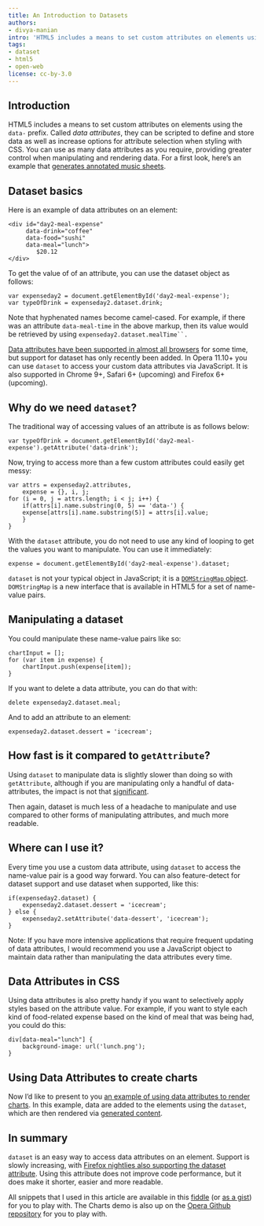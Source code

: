 ```yaml
---
title: An Introduction to Datasets
authors:
- divya-manian
intro: 'HTML5 includes a means to set custom attributes on elements using the `data-` prefix. Called “data attributes”, they can be scripted to define and store data as well as increase options for attribute selection when styling with CSS.'
tags:
- dataset
- html5
- open-web
license: cc-by-3.0
---
```


## Introduction

HTML5 includes a means to set custom attributes on elements using the `data-` prefix. Called _data attributes_, they can be scripted to define and store data as well as increase options for attribute selection when styling with CSS. You can use as many data attributes as you require, providing greater control when manipulating and rendering data. For a first look, here’s an example that [generates annotated music sheets][1].

[1]: https://audiofile.cc/

## Dataset basics

Here is an example of data attributes on an element:

	<div id="day2-meal-expense"
		 data-drink="coffee"
		 data-food="sushi"
		 data-meal="lunch">
			$20.12
	</div>

To get the value of of an attribute, you can use the dataset object as follows:

	var expenseday2 = document.getElementById('day2-meal-expense');
	var typeOfDrink = expenseday2.dataset.drink;

Note that hyphenated names become camel-cased. For example, if there was an attribute `data-meal-time` in the above markup, then its value would be retrieved by using `expenseday2.dataset.mealTime``.`

[Data attributes have been supported in almost all browsers][2] for some time, but support for dataset has only recently been added. In Opera 11.10+ you can use `dataset` to access your custom data attributes via JavaScript. It is also supported in Chrome 9+, Safari 6+ (upcoming) and Firefox 6+ (upcoming).

[2]: http://caniuse.com/#feat=dataset

## Why do we need `dataset`?

The traditional way of accessing values of an attribute is as follows below:

	var typeOfDrink = document.getElementById('day2-meal-expense').getAttribute('data-drink');

Now, trying to access more than a few custom attributes could easily get messy:

	var attrs = expenseday2.attributes,
		expense = {}, i, j;
	for (i = 0, j = attrs.length; i < j; i++) {
		if(attrs[i].name.substring(0, 5) == 'data-') {
		expense[attrs[i].name.substring(5)] = attrs[i].value;
		}
	}

With the `dataset` attribute, you do not need to use any kind of looping to get the values you want to manipulate. You can use it immediately:

	expense = document.getElementById('day2-meal-expense').dataset;

`dataset` is not your typical object in JavaScript; it is a [`DOMStringMap` object][3]. `DOMStringMap` is a new interface that is available in HTML5 for a set of name-value pairs.

[3]: http://www.w3.org/TR/2011/WD-html5-20110525/common-dom-interfaces.html#domstringmap-0

## Manipulating a dataset

You could manipulate these name-value pairs like so:

	chartInput = [];
	for (var item in expense) {
		chartInput.push(expense[item]);
	}

If you want to delete a data attribute, you can do that with:

	delete expenseday2.dataset.meal;

And to add an attribute to an element:

	expenseday2.dataset.dessert = 'icecream';

## How fast is it compared to `getAttribute`?

Using `dataset` to manipulate data is slightly slower than doing so with `getAttribute`, although if you are manipulating only a handful of data-attributes, the impact is not that [significant][4].

[4]: http://jsperf.com/dataset-vs-attributes-loop/3

Then again, dataset is much less of a headache to manipulate and use compared to other forms of manipulating attributes, and much more readable.

## Where can I use it?

Every time you use a custom data attribute, using `dataset` to access the name-value pair is a good way forward. You can also feature-detect for dataset support and use dataset when supported, like this:

	if(expenseday2.dataset) {
		expenseday2.dataset.dessert = 'icecream';
	} else {
		expenseday2.setAttribute('data-dessert', 'icecream');
	}

Note: If you have more intensive applications that require frequent updating of data attributes, I would recommend you use a JavaScript object to maintain data rather than manipulating the data attributes every time.

## Data Attributes in CSS

Using data attributes is also pretty handy if you want to selectively apply styles based on the attribute value. For example, if you want to style each kind of food-related expense based on the kind of meal that was being had, you could do this:

	div[data-meal="lunch"] {
		background-image: url('lunch.png');
	}

## Using Data Attributes to create charts

Now I’d like to present to you [an example of using data attributes to render charts][5]. In this example, data are added to the elements using the `dataset`, which are then rendered via [generated content][6].

[5]: /articles/introduction-to-datasets/demo.html
[6]: /articles/css-generated-content-techniques/

## In summary

`dataset` is an easy way to access data attributes on an element. Support is slowly increasing, with [Firefox nightlies also supporting the dataset attribute][7]. Using this attribute does not improve code performance, but it does make it shorter, easier and more readable.

[7]: https://bugzilla.mozilla.org/show_bug.cgi?id=560112

All snippets that I used in this article are available in this [fiddle][8] (or [as a gist][9]) for you to play with. The Charts demo is also up on the [Opera Github repository][10] for you to play with.

[8]: http://jsfiddle.net/nimbu/tHPtz/
[9]: https://gist.github.com/90aa639a59b3dd3ab3a5
[10]: /articles/introduction-to-datasets/demo.html

